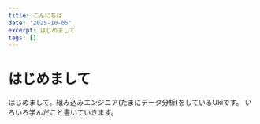 ```yaml
---
title: こんにちは
date: '2025-10-05'
excerpt: はじめまして
tags: []
---
```

# はじめまして
はじめまして。組み込みエンジニア(たまにデータ分析)をしているUkiです。
いろいろ学んだこと書いていきます。
